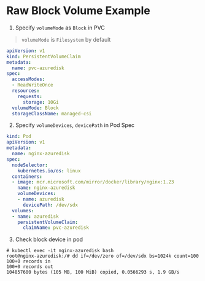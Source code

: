 # Raw Block Volume Example

1. Specify `volumeMode` as `Block` in PVC
> `volumeMode` is `Filesystem` by default

```yaml
apiVersion: v1
kind: PersistentVolumeClaim
metadata:
  name: pvc-azuredisk
spec:
  accessModes:
  - ReadWriteOnce
  resources:
    requests:
      storage: 10Gi
  volumeMode: Block
  storageClassName: managed-csi
```

2. Specify `volumeDevices`, `devicePath` in Pod Spec

```yaml
kind: Pod
apiVersion: v1
metadata:
  name: nginx-azuredisk
spec:
  nodeSelector:
    kubernetes.io/os: linux
  containers:
  - image: mcr.microsoft.com/mirror/docker/library/nginx:1.23
    name: nginx-azuredisk
    volumeDevices:
    - name: azuredisk
      devicePath: /dev/sdx
  volumes:
  - name: azuredisk
    persistentVolumeClaim:
      claimName: pvc-azuredisk
```

3. Check block device in pod

```console
# kubectl exec -it nginx-azuredisk bash
root@nginx-azuredisk:/# dd if=/dev/zero of=/dev/sdx bs=1024k count=100
100+0 records in
100+0 records out
104857600 bytes (105 MB, 100 MiB) copied, 0.0566293 s, 1.9 GB/s
```
